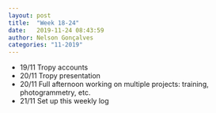 ```yaml
---
layout: post
title:  "Week 18-24"
date:   2019-11-24 08:43:59
author: Nelson Gonçalves
categories: "11-2019"
---
```


* 19/11 Tropy accounts
* 20/11 Tropy presentation
* 20/11 Full afternoon working on multiple projects: training, photogrammetry, etc.
* 21/11 Set up this weekly log 
